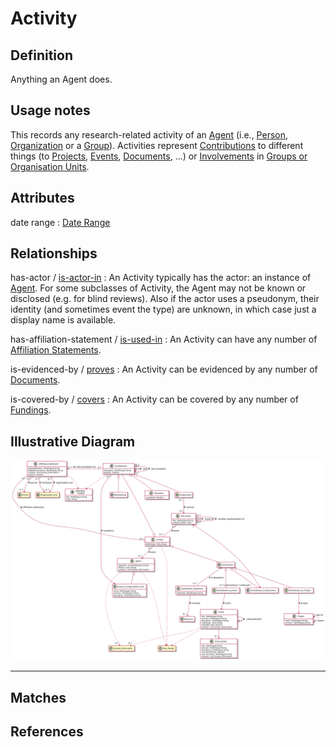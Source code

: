 # Activity

## Definition
Anything an Agent does.

## Usage notes
This records any research-related activity of an [Agent](../entities/Agent.md) (i.e., [Person](../entities/Person.md), [Organization](../entities/Organisation_Unit.md) or a [Group](../entities/Group.md)). 
Activities represent [Contributions](../entities/Contribution.md) to different things (to [Projects](../entities/Contribution_to_Project.md), [Events](../entities/Contribution_to_Event.md), [Documents](../entities/Contribution_to_Document.md), ...) 
or [Involvements](../entities/Involvement.md) in [Groups or Organisation Units](../entities/Group_or_Organisation_Unit.md).

## Attributes
date range : [Date Range](../datatypes/Date_Range.md)

## Relationships

<a name="rel__has-actor">has-actor</a> / [is-actor-in](../entities/Agent.md#user-content-rel__is-actor-in) : An Activity typically has the actor: an instance of [Agent](../entities/Agent.md). For some subclasses of Activity, the Agent may not be known or disclosed (e.g. for blind reviews). Also if the actor uses a pseudonym, their identity (and sometimes event the type) are unknown, in which case just a display name is available.

<a name="rel__has-affiliation-statement">has-affiliation-statement</a> / [is-used-in](../entities/Affiliation_Statement.md#user-content-rel__is-used-in) : An Activity can have any number of [Affiliation Statements](../entities/Affiliation_Statement.md).

<a name="rel__is-evidenced-by">is-evidenced-by</a> / [proves](../entities/Document.md#user-content-rel__proves) : An Activity can be evidenced by any number of [Documents](../entities/Document.md).

<a name="rel__is-covered-by">is-covered-by</a> / [covers](../entities/Funding.md#user-content-rel__covers) : An Activity can be covered by any number of [Fundings](../entities/Funding.md).


## Illustrative Diagram
![The Activity diagram](../diagrams/activity.svg)

---
## Matches

## References
